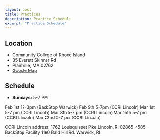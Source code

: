 ```yaml
---
layout: post
title: Practices
description: Practice Schedule
excerpt: "Practice Schedule"
---
```

## Location
* Community College of Rhode Island
* 35 Everett Skinner Rd
* Plainville, MA 02762
* [Google Map](https://goo.gl/maps/kf3tWgF2v9Q4ghb67)

## Schedule
* **Sundays:** 5-7 PM

Feb 1st  12-3pm (BackStop Warwick)
Feb 9th 5-7pm (CCRI Lincoln)
Mar 1st 5-7 pm (CCRI Lincoln)
Mar 8th 5-7 pm (CCRI Lincoln)
Mar 15th 5-7 pm (CCRI Lincoln)
Mar 22nd 5-7 pm (CCRI Lincoln)

CCRI Lincoln address: 
1762 Louisquisset Pike
Lincoln, RI 02865-4585
BackStop Facility 
1160 Bald Hill Rd. Warwick, RI 


